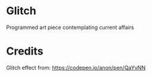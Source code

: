 # Glitch
Programmed art piece contemplating current affairs

# Credits
Glitch effect from: https://codepen.io/anon/pen/QaYvNN
